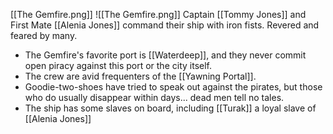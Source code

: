 [[The Gemfire.png]]
![[The Gemfire.png]]
Captain [[Tommy Jones]] and First Mate [[Alenia Jones]] command their ship with iron fists. Revered and feared by many. 

- The Gemfire's favorite port is [[Waterdeep]], and they never commit open piracy against this port or the city itself.
- The crew are avid frequenters of the [[Yawning Portal]]. 
- Goodie-two-shoes have tried to speak out against the pirates, but those who do usually disappear within days... dead men tell no tales.
- The ship has some slaves on board, including [[Turak]] a loyal slave of [[Alenia Jones]]